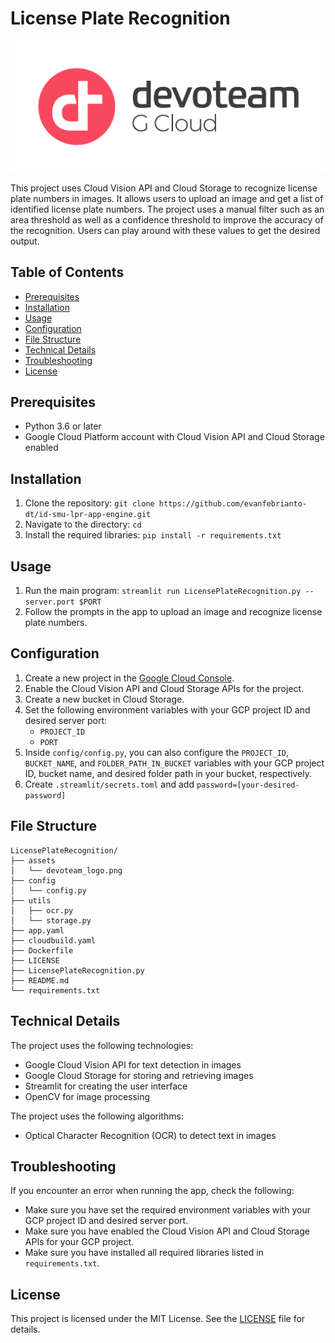 # License Plate Recognition

![Devoteam Logo](assets/devoteam_logo.png)

This project uses Cloud Vision API and Cloud Storage to recognize license plate numbers in images. It allows users to upload an image and get a list of identified license plate numbers. The project uses a manual filter such as an area threshold as well as a confidence threshold to improve the accuracy of the recognition. Users can play around with these values to get the desired output.

## Table of Contents

- [Prerequisites](#prerequisites)
- [Installation](#installation)
- [Usage](#usage)
- [Configuration](#configuration)
- [File Structure](#file-structure)
- [Technical Details](#technical-details)
- [Troubleshooting](#troubleshooting)
- [License](#license)

## Prerequisites

- Python 3.6 or later
- Google Cloud Platform account with Cloud Vision API and Cloud Storage enabled

## Installation

1. Clone the repository: `git clone https://github.com/evanfebrianto-dt/id-smu-lpr-app-engine.git`
2. Navigate to the directory: `cd `
3. Install the required libraries: `pip install -r requirements.txt`

## Usage

1. Run the main program: `streamlit run LicensePlateRecognition.py --server.port $PORT`
2. Follow the prompts in the app to upload an image and recognize license plate numbers.

## Configuration

1. Create a new project in the [Google Cloud Console](https://console.cloud.google.com/).
2. Enable the Cloud Vision API and Cloud Storage APIs for the project.
3. Create a new bucket in Cloud Storage.
4. Set the following environment variables with your GCP project ID and desired server port:
   - `PROJECT_ID`
   - `PORT`
5. Inside `config/config.py`, you can also configure the `PROJECT_ID`, `BUCKET_NAME`, and `FOLDER_PATH_IN_BUCKET` variables with your GCP project ID, bucket name, and desired folder path in your bucket, respectively.
6. Create `.streamlit/secrets.toml` and add `password=[your-desired-password]`

## File Structure
```
LicensePlateRecognition/
├── assets
│   └── devoteam_logo.png
├── config
│   └── config.py
├── utils
│   ├── ocr.py
│   └── storage.py
├── app.yaml
├── cloudbuild.yaml
├── Dockerfile
├── LICENSE
├── LicensePlateRecognition.py
├── README.md
└── requirements.txt
```


## Technical Details

The project uses the following technologies:

- Google Cloud Vision API for text detection in images
- Google Cloud Storage for storing and retrieving images
- Streamlit for creating the user interface
- OpenCV for image processing

The project uses the following algorithms:

- Optical Character Recognition (OCR) to detect text in images

## Troubleshooting

If you encounter an error when running the app, check the following:

- Make sure you have set the required environment variables with your GCP project ID and desired server port.
- Make sure you have enabled the Cloud Vision API and Cloud Storage APIs for your GCP project.
- Make sure you have installed all required libraries listed in `requirements.txt`.

## License

This project is licensed under the MIT License. See the [LICENSE](LICENSE) file for details.

